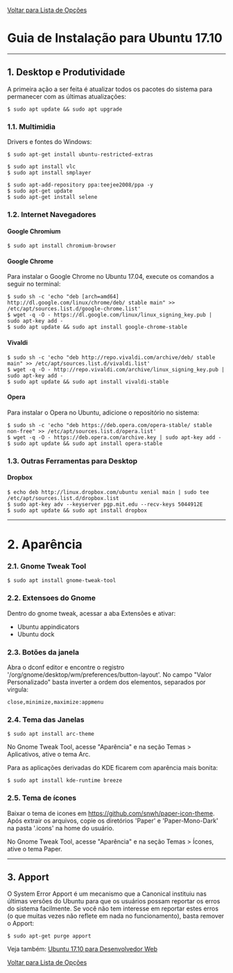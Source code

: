 [Voltar para Lista de Opções](../readme.md)

# Guia de Instalação para Ubuntu 17.10

----------
## 1. Desktop e Produtividade

A primeira ação a ser feita é atualizar todos os pacotes do sistema para permanecer com as últimas atualizações:

```
$ sudo apt update && sudo apt upgrade
```

### 1.1. Multimidia

Drivers e fontes do Windows:

```
$ sudo apt-get install ubuntu-restricted-extras
```
```
$ sudo apt install vlc
$ sudo apt install smplayer
```

```
$ sudo apt-add-repository ppa:teejee2008/ppa -y
$ sudo apt-get update
$ sudo apt-get install selene
```

### 1.2. Internet Navegadores

#### Google Chromium

```
$ sudo apt install chromium-browser
```

#### Google Chrome

Para instalar o Google Chrome no Ubuntu 17.04, execute os comandos a seguir no terminal:

```
$ sudo sh -c 'echo "deb [arch=amd64] http://dl.google.com/linux/chrome/deb/ stable main" >> /etc/apt/sources.list.d/google-chrome.list'
$ wget -q -O - https://dl.google.com/linux/linux_signing_key.pub | sudo apt-key add -
$ sudo apt update && sudo apt install google-chrome-stable
```

#### Vivaldi

```
$ sudo sh -c 'echo "deb http://repo.vivaldi.com/archive/deb/ stable main" >> /etc/apt/sources.list.d/vivaldi.list'
$ wget -q -O - http://repo.vivaldi.com/archive/linux_signing_key.pub | sudo apt-key add -
$ sudo apt update && sudo apt install vivaldi-stable
```

#### Opera

Para instalar o Opera no Ubuntu, adicione o repositório no sistema:

```
$ sudo sh -c 'echo "deb https://deb.opera.com/opera-stable/ stable non-free" >> /etc/apt/sources.list.d/opera.list'
$ wget -q -O - https://deb.opera.com/archive.key | sudo apt-key add -
$ sudo apt update && sudo apt install opera-stable
```

### 1.3. Outras Ferramentas para Desktop

#### Dropbox

```
$ echo deb http://linux.dropbox.com/ubuntu xenial main | sudo tee /etc/apt/sources.list.d/dropbox.list
$ sudo apt-key adv --keyserver pgp.mit.edu --recv-keys 5044912E
$ sudo apt update && sudo apt install dropbox
```

----------
# 2. Aparência

### 2.1. Gnome Tweak Tool

```
$ sudo apt install gnome-tweak-tool
```

### 2.2. Extensoes do Gnome

Dentro do gnome tweak, acessar a aba Extensões e ativar:

* Ubuntu appindicators
* Ubuntu dock

### 2.3. Botões da janela

Abra o dconf editor e encontre o registro '/org/gnome/desktop/wm/preferences/button-layout'.
No campo "Valor Personalizado" basta inverter a ordem dos elementos, separados por virgula:

```
close,minimize,maximize:appmenu
```

### 2.4. Tema das Janelas

```
$ sudo apt install arc-theme
```
No Gnome Tweak Tool, acesse "Aparência" e na seção Temas > Aplicativos, ative o tema Arc.

Para as aplicações derivadas do KDE ficarem com aparência mais bonita:

```
$ sudo apt install kde-runtime breeze
```

### 2.5. Tema de ícones

Baixar o tema de icones em https://github.com/snwh/paper-icon-theme. Após extrair os arquivos, copie os diretórios 'Paper' e 'Paper-Mono-Dark' na pasta '.icons' na home do usuário.

No Gnome Tweak Tool, acesse "Aparência" e na seção Temas > Ícones, ative o tema Paper.

----------
## 3. Apport

O System Error Apport é um mecanismo que a Canonical instituiu nas últimas versões do Ubuntu para que os usuários possam reportar os erros do sistema facilmente. Se você não tem interesse em reportar estes erros (o que muitas vezes não reflete em nada no funcionamento), basta remover o Apport:

```
$ sudo apt-get purge apport
```

Veja também: [Ubuntu 17.10 para Desenvolvedor Web](ubuntu-10.10-devel.md)


[Voltar para Lista de Opções](../readme.md)